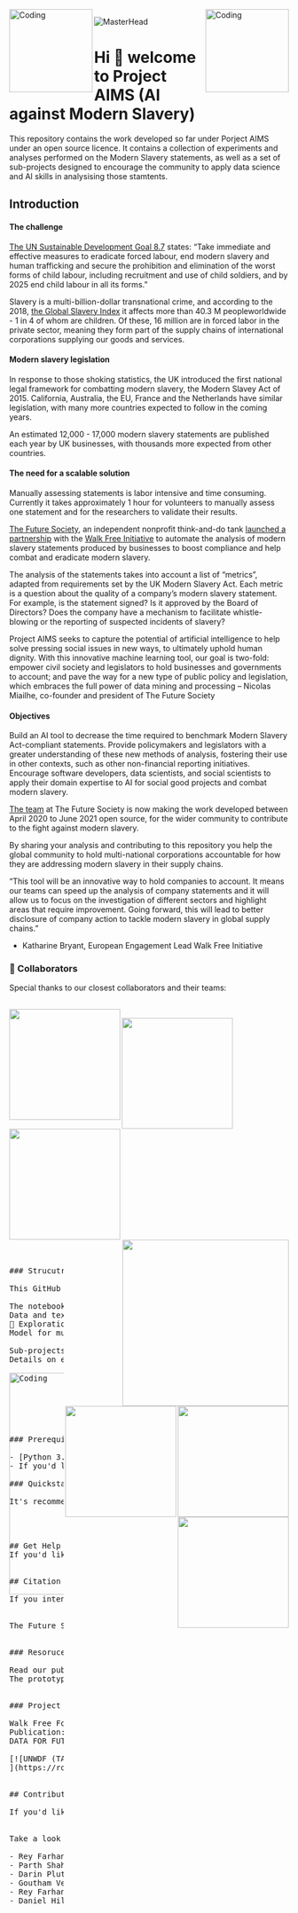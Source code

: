 
<img align="left" alt="Coding" width="150" src="https://user-images.githubusercontent.com/64998301/143171138-777e6d3d-3442-4872-8ada-e1bd311a49f9.png">

<img align="right" alt="Coding" width="150" src="https://user-images.githubusercontent.com/64998301/143171267-86860e2b-8a25-440e-b778-a860ceac7e99.png">



![MasterHead](https://cdn.walkfree.org/content/uploads/2020/10/07102204/16-Akash-woman-panning-etched.png)


# Hi 👋  welcome to Project AIMS (AI against Modern Slavery) 

This repository contains the work developed so far under Porject AIMS under an open source licence. It contains a collection of experiments and analyses performed on the Modern Slavery statements, as well as a set of sub-projects designed to encourage the community to apply data science and AI skills in analysising those stamtents. 


## Introduction

#### The challenge
[The UN Sustainable Development Goal 8.7](https://sustainabledevelopment.un.org/sdg8) states:
“Take immediate and effective measures to eradicate forced labour, end modern slavery and human trafficking and secure the prohibition and elimination of the worst forms of child labour, including recruitment and use of child soldiers, and by 2025 end child labour in all its forms.”

Slavery is a multi-billion-dollar transnational crime, and according to the 2018, [the Global Slavery Index](https://www.globalslaveryindex.org/2018/findings/highlights/) it affects more than 40.3 M peopleworldwide - 1 in 4 of whom are children. Of these, 16 million are in forced labor in the private sector, meaning they form part of the supply chains of international corporations supplying our goods and services.

#### Modern slavery legislation

In response to those shoking statistics, the UK introduced the first national legal framework for combatting modern slavery, the Modern Slavey Act of 2015. California, Australia, the EU, France and the Netherlands have similar legislation, with many more countries expected to follow in the coming years. 

An estimated 12,000 - 17,000 modern slavery statements are published each year by UK businesses, with thousands more expected from other countries.

#### The need for a scalable solution

Manually assessing statements is labor intensive and time consuming. Currently it takes approximately 1 hour for volunteers to manually assess one statement and for the researchers to validate their results.

[The Future Society](https://thefuturesociety.org/), an independent nonprofit think-and-do tank [launched a partnership](https://thefuturesociety.org/2020/06/23/project-aims-artificial-intelligence-against-modern-slavery/) with the [Walk Free Initiative](https://www.minderoo.org/walk-free/) to automate the analysis of modern slavery statements produced by businesses to boost compliance and help combat and eradicate modern slavery. 

The analysis of the statements takes into account a list of “metrics”, adapted from requirements set by the UK Modern Slavery Act. Each metric is a question about the quality of a company’s modern slavery statement. For example, is the statement signed? Is it approved by the Board of Directors? Does the company have a mechanism to facilitate whistle-blowing or the reporting of suspected incidents of slavery?

Project AIMS seeks to capture the potential of artificial intelligence to help solve pressing social issues in new ways, to ultimately uphold human dignity. With this innovative machine learning tool, our goal is two-fold: empower civil society and legislators to hold businesses and governments to account; and pave the way for a new type of public policy and legislation, which embraces the full power of data mining and processing
– Nicolas Miailhe, co-founder and president of The Future Society
 
#### Objectives

Build an AI tool to decrease the time required to benchmark Modern Slavery Act-compliant statements.
Provide policymakers and legislators with a greater understanding of these new methods of analysis, fostering their use in other contexts, such as other non-financial reporting initiatives.
Encourage software developers, data scientists, and social scientists to apply their domain expertise to AI for social good projects and combat modern slavery.



[The team](https://thefuturesociety.org/our-team/) at The Future Society is now making the work developed between April 2020 to June 2021 open source, for the wider community to contribute to the fight against modern slavery.

By sharing your analysis and contributing to this repository you help the global community to hold multi-national corporations accountable for how they are addressing modern slavery in their supply chains. 

“This tool will be an innovative way to hold companies to account. It means our teams can speed up the analysis of company statements and it will allow us to focus on the investigation of different sectors and highlight areas that require improvement. Going forward, this will lead to better disclosure of company action to tackle modern slavery in global supply chains.” 

- Katharine Bryant,
European Engagement Lead
Walk Free Initiative 






### 🤝 Collaborators

Special thanks to our closest collaborators and their teams: 
<pre>

<img align="left" width="200" src="https://user-images.githubusercontent.com/64998301/143174086-aebdf1ed-fe4a-400f-95b2-0269cd10498b.png">
<img align="left" width="200" src="https://user-images.githubusercontent.com/64998301/143174037-d110437c-b89c-45c7-85ab-392d983813e0.png">
<img align="left" width="200" src="https://user-images.githubusercontent.com/64998301/143174131-743f4dc5-c5b3-4b3f-ba2d-83e0fc413a13.png">
<img align="right" width="300" src="https://user-images.githubusercontent.com/64998301/143174221-0d87e69e-3014-46b1-ad8c-b46d8e9ee4cc.png">
<img align="right" width="200" src="https://user-images.githubusercontent.com/64998301/143174259-eb005a57-f97f-4fc2-9026-ffd70d0d5da5.png">
<img align="right" width="200" src="https://user-images.githubusercontent.com/64998301/143174301-f5b0459e-f16b-4e9b-8cad-09649a561232.png">
<img align="right" width="200" src="https://user-images.githubusercontent.com/64998301/143174322-d354b5a2-5d86-493e-bc55-fd104bc331fb.png">

<pre>



### Strucutre

This GitHub contains the following resources: 

The notebooks developed under Project AIMS from April 2020 to June 2021, clearly documented , ideally for anyone who would like to reproduce our project to be able to get similar results. Those notebooks are organsied in the following format
Data and text extraction
🔭 Exploration for labeling functions and binary classification for core metrics
Model for multi-class and multi-label classification for core metrics 

Sub-projects for multi-class and multi-label classification for core metrics designed for the community to pick up and develop further. Those include a clear scope, questions, expected outcomes, a proposed methodology and resources.
Details on engagement 

<img align="right" alt="Coding" width="400" src="https://cdn.dribbble.com/users/2646423/screenshots/5507196/computer.gif">






### Prerequisites

- [Python 3.6+](https://www.python.org/downloads/release/python-3611/) installed on your system
- If you'd like to use the provided tutorials, you also need access to a [Jupyter notebook](https://jupyter.org/install.html)

### Quickstart

It's recommended that you use a virtual environment such as [virtualenv](https://virtualenv.pypa.io/en/latest/), [pipenv](https://pipenv-fork.readthedocs.io/en/latest/) or similar.




## Get Help
If you'd like to get help with domain expertise or technical requirements and implementations then get in touch with [Adriana](mailto:adriana.bora@thefuturesociety.org).


## Citation

If you intend to share any form of public research and analysis based on the data from this repository and the `modern-slavery-dataset` bucket in AWS S3, then please include the following citation to your publication:


The Future Society. (2020) Project AIMS (AI against Modern Slavery). Retrieved from https://github.com/the-future-society/modern-slavery-statements-research.


### Resoruces

Read our publication on: Digital Insights: 
The prototype of Project AIMS, developed by Adriana in 2019


### Project AIMS in the media and more:

Walk Free Foundation Press Release.
Publication: Digital Insights into Modern Slavery Reporting: Challenges and opportunities of machine readability
DATA FOR FUTURE podcast episode #17: AI AGAINST MODERN SLAVERY – with Adriana Bora talking about AI governance and the conceptualization of Project AIMS

[![UNWDF (TA3.09) Measuring and combatting modern slavery with data-driven solutions in times of a pandemic
](https://roadtobern.swiss/wp-content/uploads/2020/07/UNWDF_2021_logo_EN_color-1130x650.png)](https://www.youtube.com/watch?v=1iDmSXJwClA)


## Contributions

If you'd like to contribute to the research then take a look at any of the [issues](https://github.com/the-future-society/modern-slavery-statements-research/issues) or get in touch with [Adriana](mailto:adriana.bora@thefuturesociety.org)


Take a look at colab notebooks based on the modern slavery corpus:

- Rey Farhan's initial exploration [Modern Slavery Statements NLP (rey farhan) v1.0.ipynb](https://colab.research.google.com/drive/1Xk3TZ-30CfNmUxxiDRrWh9S3nR74pZlj?usp=sharing).
- Parth Shah's [exploration of knowledge graphs based on subject-object syntactic relations](https://colab.research.google.com/drive/1Nig3YyHy8MEx5a1gmw_Hj95uYDAO30DV?usp=sharing)
- Darin Plutchok's [Clustering Analysis of Modern Slavery data](https://colab.research.google.com/drive/1J1m1Yoy93d5nyfEHCVcBGv-fFH7l9sfG?usp=sharing)
- Goutham Venkatesh's  [Clustering Analysis of Modern Slavery data](https://colab.research.google.com/drive/1bkM7WEe0_nPCCUCnvDC05g9xxGNtbcmM?usp=sharing)
- Rey Farhan's [Modern Slavery Statements NLP - Word2Vec w/ Bigrams (rey farhan) v1.2.ipynb](https://colab.research.google.com/drive/1S0EM1LFJ0KppuENMxiALe7ZikYjNhTLP#scrollTo=aWUYZx9KZbKL)
- Daniel Hilgart's [Exploratory Data Analysis of the hackathon dataset](https://github.com/the-future-society/modern-slavery-statements-research/blob/master/notebooks/EDA.ipynb)


